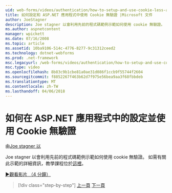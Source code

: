 ```yaml
---
uid: web-forms/videos/authentication/how-to-setup-and-use-cookie-less-authentication-in-an-aspnet-application
title: 如何設定和 ASP.NET 應用程式中使用 Cookie 無驗證 |Microsoft 文件
author: JoeStagner
description: Joe stagner 以會利用先前的程式碼範例示範如何使用 cookie 無驗證。 如需有關此示範的詳細資訊，教學課程位於...
ms.author: aspnetcontent
manager: wpickett
ms.date: 07/16/2008
ms.topic: article
ms.assetid: 10ba9106-514c-4776-8277-9c31312ceed2
ms.technology: dotnet-webforms
ms.prod: .net-framework
msc.legacyurl: /web-forms/videos/authentication/how-to-setup-and-use-cookie-less-authentication-in-an-aspnet-application
msc.type: video
ms.openlocfilehash: 8b83c9b1cbe81a0ae31d086f1ccb9f55744f2604
ms.sourcegitcommit: f8852267f463b62d7f975e56bea9aa3f68fbbdeb
ms.translationtype: MT
ms.contentlocale: zh-TW
ms.lasthandoff: 04/06/2018
---
```

<a name="how-to-setup-and-use-cookie-less-authentication-in-an-aspnet-application"></a>如何在 ASP.NET 應用程式中的設定並使用 Cookie 無驗證
====================
由[Joe stagner 以](https://github.com/JoeStagner)

Joe stagner 以會利用先前的程式碼範例示範如何使用 cookie 無驗證。 如需有關此示範的詳細資訊，教學課程位於[這裡](../../overview/older-versions-security/introduction/forms-authentication-configuration-and-advanced-topics-vb.md)。

[&#9654;觀看影片 （4 分鐘）](https://channel9.msdn.com/Blogs/ASP-NET-Site-Videos/how-to-setup-and-use-cookie-less-authentication-in-an-aspnet-application)

> [!div class="step-by-step"]
> [上一頁](how-to-change-the-forms-authentication-properties.md)
> [下一頁](asp-forms-login-relocation.md)
